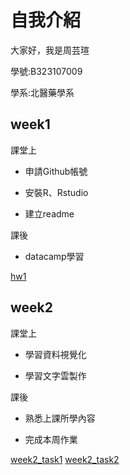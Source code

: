 # 自我介紹
大家好，我是周芸瑄
 
學號:B323107009

學系:北醫藥學系

## week1
課堂上

* 申請Github帳號

* 安裝R、Rstudio

* 建立readme

課後

* datacamp學習

[hw1](https://chouyunhsuan.github.io/chou/week1/001.html)

## week2
課堂上

* 學習資料視覺化

* 學習文字雲製作

課後

* 熟悉上課所學內容

* 完成本周作業

[week2_task1](https://chouyunhsuan.github.io/chou/week2/123.html)
[week2_task2](https://chouyunhsuan.github.io/chou/week2/wordcloud.html)
